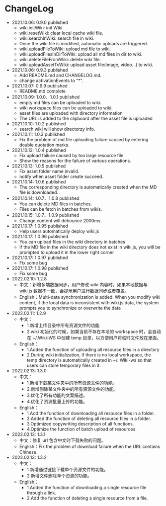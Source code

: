 # ChangeLog

- 2021.10.06: 0.9.0 published
  - wiki.initWiki: init Wiki.
  - wiki.resetWiki: clear local cache wiki file.
  - wiki.searchInWiki: search file in wiki.
  - Once the wiki file is modified, automatic uploads are triggered.
  - wiki.uploadFileToWiki: upload md file to wiki.
  - wiki.uploadFilesInDirToWiki: upload all md files in dir to wiki.
  - wiki.deleteFileFromWiki: delete wiki file.
  - wiki.uploadAssetToWiki: upload asset file(image, video...) to wiki.
- 2021.10.06: 0.9.3 published
  - Add README.md and CHANGELOG.md.
  - change activationEvents to "*".
- 2021.10.07: 0.9.9 published
  - README.md complete
- 2021.10.09: 1.0.0、1.0.1 published
  - empty md files can be uploaded to wiki.
  - wiki workspace files can be uploaded to wiki.
  - asset files are uploaded with directory information 
  - The URL is added to the clipboard after the asset file is uploaded
- 2021.10.10: 1.0.2 published
  - search wiki will show directorzy info.
- 2021.10.11: 1.0.3 published
  - Fix the problem of md file uploading failure caused by entering double quotation marks.
- 2021.10.12: 1.0.4 published
  - Fix upload failure caused by too large resource file.
  - Show the reasons for the failure of various operations.
- 2021.10.13: 1.0.5 published
  - Fix asset folder name invalid.
  - notify when asset folder create succeed.
- 2021.10.14: 1.0.6 published
  - The corresponding directory is automatically created when the MD file is downloaded.
- 2021.10.14: 1.0.7、1.0.8 published
  - You can delete MD files in batches.
  - Files can be fetch in batches from wikis.
- 2021.10.15: 1.0.7、1.0.9 published
  - Change content will debounce 2000ms.
- 2021.10.17: 1.0.95 published
  - Help users automatically deploy wiki.js
- 2021.10.17: 1.0.96 published
  - You can upload files in the wiki directory in batches
  - If the MD file in the wiki directory does not exist in wiki.js, you will be prompted to upload it in the lower right corner
- 2021.10.17: 1.0.97 published
  - Fix some bug
- 2021.10.17: 1.0.98 published
  - Fix some bug
- 2022.02.10: 1.2.8
  - 中文：新增多端数据同步，用户修改 wiki 内容时，如果本地数据与 wiki.js 数据不一致，会提示用户进行数据同步或者覆盖。
  - English：Multi-data synchronization is added. When you modify wiki content, if the local data is inconsistent with wiki.js data, the system prompts you to synchronize or overwrite the data
- 2022.02.11: 1.2.9
  - 中文：
    - 1.新增上传目录中所有资源文件的功能
    - 2.wiki 初始化的时候，如果当前不存在本地的 workspace 时，会自动在 ~/.Wiki-WS 中创建 temp 目录，以方便用户将临时文件放在里面。
  - English：
    - 1.Added the function of uploading all resource files in a directory 
    - 2.During wiki initialization, if there is no local workspace, the temp directory is automatically created in ~/. Wiki-ws so that users can store temporary files in it.
- 2022.02.13: 1.3.0
  - 中文：
    - 1.新增下载某文件夹中的所有资源文件的功能。
    - 2.新增删除某文件夹中的所有资源文件的功能。
    - 3.优化了所有功能的文案描述。
    - 4.优化了资源批量上传的功能。
  - English：
    - 1.Add the function of downloading all resource files in a folder.
    - 2.Added the function of deleting all resource files in a folder.
    - 3.Optimized copywriting description of all functions.
    - 4.Optimize the function of batch upload of resources.
- 2022.02.13: 1.3.1
  - 中文：修复 url 包含中文时下载失败的问题。
  - English：Fix the problem of download failure when the URL contains Chinese.
- 2022.02.13: 1.3.2
  - 中文：
    - 1.新增通过链接下载单个资源文件的功能。
    - 2.新增文件删除单个资源的功能。
  - English：
    - 1.Added the function of downloading a single resource file through a link.
    - 2.Add the function of deleting a single resource from a file.
